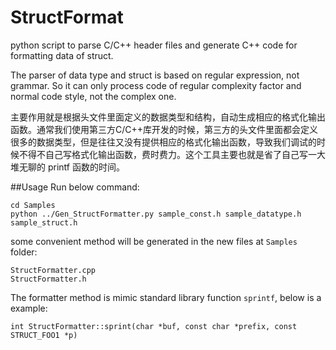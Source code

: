 # StructFormat
python script to parse C/C++ header files and generate C++ code for formatting data of struct.

The parser of data type and struct is based on regular expression, not grammar. So it can only process code of regular complexity factor and normal code style, not the complex one.

主要作用就是根据头文件里面定义的数据类型和结构，自动生成相应的格式化输出函数。通常我们使用第三方C/C++库开发的时候，第三方的头文件里面都会定义很多的数据类型，但是往往又没有提供相应的格式化输出函数，导致我们调试的时候不得不自己写格式化输出函数，费时费力。这个工具主要也就是省了自己写一大堆无聊的 printf 函数的时间。

##Usage
Run below command:
```
cd Samples
python ../Gen_StructFormatter.py sample_const.h sample_datatype.h sample_struct.h
```
some convenient method will be generated in the new files at `Samples` folder:
```
StructFormatter.cpp
StructFormatter.h
```
The formatter method is mimic standard library function `sprintf`, below is a example:
```
int StructFormatter::sprint(char *buf, const char *prefix, const STRUCT_FOO1 *p)
```
